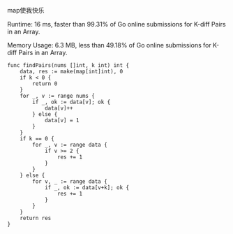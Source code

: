 map使我快乐

Runtime: 16 ms, faster than 99.31% of Go online submissions for K-diff Pairs in an Array.

Memory Usage: 6.3 MB, less than 49.18% of Go online submissions for K-diff Pairs in an Array.

```
func findPairs(nums []int, k int) int {
    data, res := make(map[int]int), 0
    if k < 0 {
        return 0
    }
    for _, v := range nums {
        if _, ok := data[v]; ok {
            data[v]++
        } else {
            data[v] = 1
        }
    }
    if k == 0 {
        for _, v := range data {
            if v >= 2 {
                res += 1
            }
        }
    } else {
        for v, _ := range data {
            if _, ok := data[v+k]; ok {
                res += 1
            }
        }
    }
    return res
}
```
